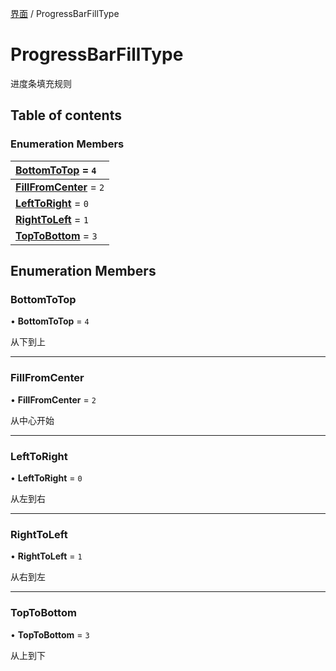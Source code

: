 [界面](../groups/界面.界面.md) / ProgressBarFillType

# ProgressBarFillType <Badge type="tip" text="Enumeration" /> <Score text="ProgressBarFillType" />

进度条填充规则

## Table of contents

### Enumeration Members <Score text="Enumeration" /> 
| **[BottomToTop](mw.ProgressBarFillType.md#bottomtotop)** = ``4``  |
| :----- |
| **[FillFromCenter](mw.ProgressBarFillType.md#fillfromcenter)** = ``2`` |
| **[LeftToRight](mw.ProgressBarFillType.md#lefttoright)** = ``0`` |
| **[RightToLeft](mw.ProgressBarFillType.md#righttoleft)** = ``1`` |
| **[TopToBottom](mw.ProgressBarFillType.md#toptobottom)** = ``3`` |

## Enumeration Members

### BottomToTop <Score text="BottomToTop" /> 

• **BottomToTop** = ``4``

从下到上

___

### FillFromCenter <Score text="FillFromCenter" /> 

• **FillFromCenter** = ``2``

从中心开始

___

### LeftToRight <Score text="LeftToRight" /> 

• **LeftToRight** = ``0``

从左到右

___

### RightToLeft <Score text="RightToLeft" /> 

• **RightToLeft** = ``1``

从右到左

___

### TopToBottom <Score text="TopToBottom" /> 

• **TopToBottom** = ``3``

从上到下
